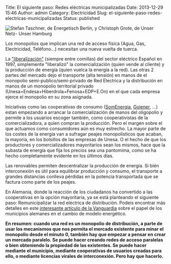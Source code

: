 Title: El siguiente paso: Redes eléctricas municipalizadas
Date: 2013-12-29 15:46
Author: admin
Category: Electricidad
Slug: el-siguiente-paso-redes-electricas-municipalizadas
Status: published

![Stefan Taschner, de Energetisch Berlin, y Christoph Grote, de Unser Netz- Unser Hamburg](http://www.berliner-zeitung.de/image/view/2013/10/4/24896668,22712322,highRes,maxh,480,maxw,480,3ex02529.jpg)

Los monopolios que implican una red de acceso física (Agua, Gas, Electricidad, Teléfono...) necesitan una nueva vuelta de tuerca.

La ["liberalización"](http://es.wikipedia.org/wiki/Mercado_el%C3%A9ctrico_de_Espa%C3%B1a) (siempre entre comillas) del sector eléctrico Español en 1997, simplemente "liberalizó" la comercialización (quien vende al cliente) y la producción de energía (quien vuelca la energía a la red). Las otras 2 partes del mercado dejo el transporte (alta tensión) en manos de el monopolio semi-publico/semi-privado de Red Electrica y la distribución en manos de un monopolio territorial privado (Unesa=Endesa+Hiberdrola+Fenosa+EDP+E.On) en el que cada empresa ejerce el monopolio en su zona asignada.

Iniciativas como las cooperativas de consumo ([SomEnergia](http://somenergia.coop), [Goiener](http://www.goiener.com/), ...) estan empezando a arrancar la comercialización de manos del oligopolio y permite a los usuarios escoger también, como cooperativistas de la comercializadora, a quien compran la producción. Pero el margen sobre el que actuamos como consumidores aún es muy estrecho. La mayor parte de los costes de la energía van a sufragar peajes monopolísticos que acaban, la mayoría, en los bolsillos de las empresas de Unesa. O el hecho de que los productores y comercializadores mayoritarios sean los mismos, hace que la subasta de energía que fija los precios sea una pantomima, como se ha hecho completamente evidente en los últimos días.

Las renovables permiten descentralizar la producción de energía. Si bién interconexión es útil para equilibrar producción y consumo, el transporte a grandes distancias conlleva pérdidas en la potencia transportada que se factura como parte de los peajes.

En Alemania, donde la reacción de los ciudadanos ha convertido a las cooperativas en la opción mayoritaria, ya se está planteando el siguiente paso: Remunicipalizar la red eléctrica de distribución. Podeis encontrar más detalles en este [interesante artículo de la Vanguardia](http://blogs.lavanguardia.com/diario-de-futuro/vuelven-los-municipios-a-ser-los-actores-del-nuevo-modelo-energetico-88670) sobre el papel de los municipios alemanes en el cambio de modelo energético.

**En resumen: cuando una red es un monopolio de distribución, a parte de usar los mecanismos que nos permita el mercado existente para minar el monopolio desde el minuto 0, también hay que empezar a pensar en crear un mercado paralelo. Se puede hacer creando redes de acceso paralelas o bien obteniendo la propiedad de las existentes. Se puede hacer mediante el municipio, mediante cooperativas de usuarios creadas para ello, o mediante licencias virales de interconexión. Pero hay que hacerlo.**
